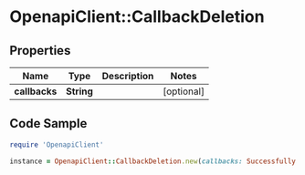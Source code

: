 # OpenapiClient::CallbackDeletion

## Properties

Name | Type | Description | Notes
------------ | ------------- | ------------- | -------------
**callbacks** | **String** |  | [optional] 

## Code Sample

```ruby
require 'OpenapiClient'

instance = OpenapiClient::CallbackDeletion.new(callbacks: Successfully redacted)
```


